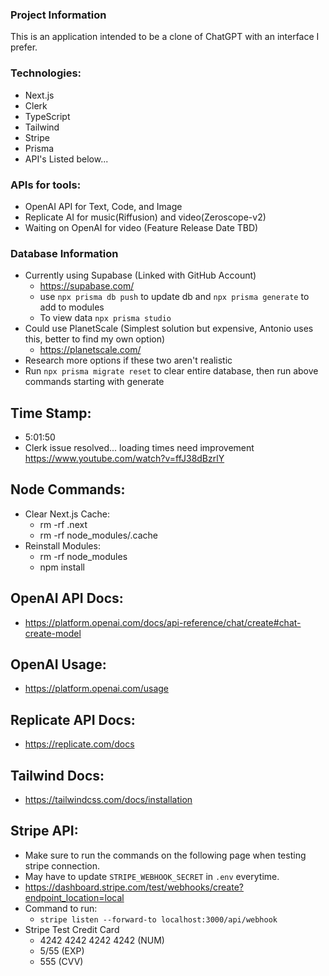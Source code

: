 ### Project Information
This is an application intended to be a clone of ChatGPT with an interface I prefer.

### Technologies:
- Next.js
- Clerk
- TypeScript
- Tailwind
- Stripe
- Prisma
- API's Listed below...

### APIs for tools:
- OpenAI API for Text, Code, and Image
- Replicate AI for music(Riffusion) and video(Zeroscope-v2)
- Waiting on OpenAI for video (Feature Release Date TBD)

### Database Information
- Currently using Supabase (Linked with GitHub Account)
    - https://supabase.com/ 
    - use `npx prisma db push` to update db and `npx prisma generate` to add to modules
    - To view data `npx prisma studio`
- Could use PlanetScale  (Simplest solution but expensive, Antonio uses this, better to find my own option)
    - https://planetscale.com/ 
- Research more options if these two aren't realistic
- Run `npx prisma migrate reset` to clear entire database, then run above commands starting with generate

## Time Stamp:
- 5:01:50
- Clerk issue resolved... loading times need improvement
https://www.youtube.com/watch?v=ffJ38dBzrlY 

## Node Commands:
- Clear Next.js Cache:
    - rm -rf .next
    - rm -rf node_modules/.cache
- Reinstall Modules:
    - rm -rf node_modules
    - npm install

## OpenAI API Docs:
- https://platform.openai.com/docs/api-reference/chat/create#chat-create-model 

## OpenAI Usage:
- https://platform.openai.com/usage

## Replicate API Docs:
- https://replicate.com/docs 

## Tailwind Docs:
- https://tailwindcss.com/docs/installation 

## Stripe API:
- Make sure to run the commands on the following page when testing stripe connection.
- May have to update `STRIPE_WEBHOOK_SECRET` in `.env` everytime.
- https://dashboard.stripe.com/test/webhooks/create?endpoint_location=local
- Command to run:
    - `stripe listen --forward-to localhost:3000/api/webhook`
- Stripe Test Credit Card
    - 4242 4242 4242 4242 (NUM)
    - 5/55 (EXP)
    - 555  (CVV)
